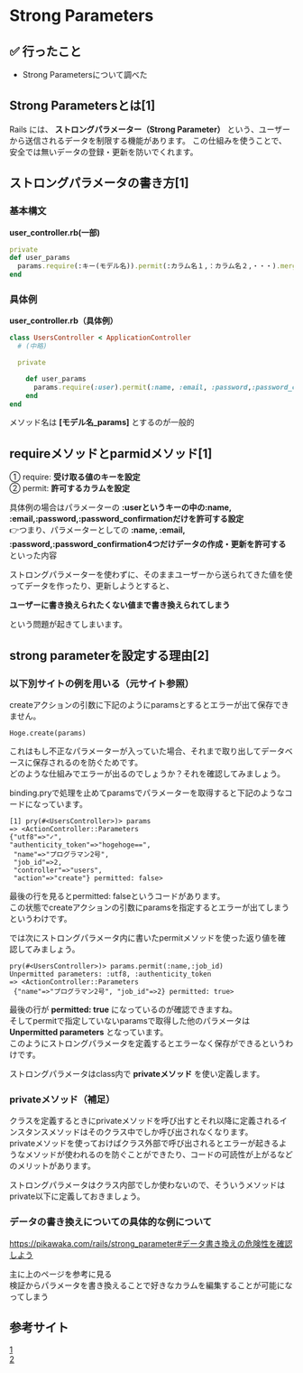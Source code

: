 # Strong Parameters

## ✅ 行ったこと

- Strong Parametersについて調べた

## Strong Parametersとは[1]
Rails には、 **ストロングパラメーター（Strong Parameter）** という、ユーザーから送信されるデータを制限する機能があります。
この仕組みを使うことで、安全では無いデータの登録・更新を防いでくれます。

## ストロングパラメータの書き方[1]

### 基本構文
**user_controller.rb(一部)**
```ruby:user_controllers.rb
private
def user_params
  params.require(:キー(モデル名)).permit(:カラム名１,：カラム名２,・・・).merge(カラム名: 入力データ)
end
```

### 具体例
**user_controller.rb（具体例）**
```ruby:user_controller.rb
class UsersController < ApplicationController
  # (中略)

  private 

    def user_params
      params.require(:user).permit(:name, :email, :password,:password_confirmation)
    end
end
```
メソッド名は **[モデル名_params]** とするのが一般的

## requireメソッドとparmidメソッド[1]

① require: **受け取る値のキーを設定** <br>
② permit: **許可するカラムを設定**

具体例の場合はパラメーターの **:userというキーの中の:name, :email,:password,:password_confirmationだけを許可する設定** <br>
👉つまり、パラメーターとしての **:name, :email, :password,:password_confirmation4つだけデータの作成・更新を許可する** といった内容

ストロングパラメーターを使わずに、そのままユーザーから送られてきた値を使ってデータを作ったり、更新しようとすると、 

**ユーザーに書き換えられたくない値まで書き換えられてしまう** 

という問題が起きてしまいます。

## strong parameterを設定する理由[2]
### 以下別サイトの例を用いる（元サイト参照）

createアクションの引数に下記のようにparamsとするとエラーが出て保存できません。
```
Hoge.create(params)
```

これはもし不正なパラメーターが入っていた場合、それまで取り出してデータベースに保存されるのを防ぐためです。<br>
どのような仕組みでエラーが出るのでしょうか？それを確認してみましょう。<br>

binding.pryで処理を止めてparamsでパラメーターを取得すると下記のようなコードになっています。
```
[1] pry(#<UsersController>)> params
=> <ActionController::Parameters 
{"utf8"=>"✓", 
"authenticity_token"=>"hogehoge==",
 "name"=>"プログラマン2号",
 "job_id"=>2,
 "controller"=>"users",
 "action"=>"create"} permitted: false>
```

最後の行を見るとpermitted: falseというコードがあります。<br>
この状態でcreateアクションの引数にparamsを指定するとエラーが出てしまうというわけです。<br>

では次にストロングパラメータ内に書いたpermitメソッドを使った返り値を確認してみましょう。
```
pry(#<UsersController>)> params.permit(:name,:job_id)
Unpermitted parameters: :utf8, :authenticity_token
=> <ActionController::Parameters
 {"name"=>"プログラマン2号", "job_id"=>2} permitted: true>
```
最後の行が **permitted: true** になっているのが確認できますね。<br>
そしてpermitで指定していないparamsで取得した他のパラメータは **Unpermitted parameters** となっています。<br>
このようにストロングパラメータを定義するとエラーなく保存ができるというわけです。<br>

ストロングパラメータはclass内で **privateメソッド** を使い定義します。

### privateメソッド（補足）
クラスを定義するときにprivateメソッドを呼び出すとそれ以降に定義されるインスタンスメソッドはそのクラス中でしか呼び出されなくなります。<br>
privateメソッドを使っておけばクラス外部で呼び出されるとエラーが起きるようなメソッドが使われるのを防ぐことができたり、コードの可読性が上がるなどのメリットがあります。<br>

ストロングパラメータはクラス内部でしか使わないので、そういうメソッドはprivate以下に定義しておきましょう。

### データの書き換えについての具体的な例について

https://pikawaka.com/rails/strong_parameter#データ書き換えの危険性を確認しよう<br>

主に上のページを参考に見る<br>
検証からパラメータを書き換えることで好きなカラムを編集することが可能になってしまう

## 参考サイト
[1](https://qiita.com/Hashimoto-Noriaki/items/736b734b250f059dd34f)<br>
[2](https://pikawaka.com/rails/strong_parameter)
